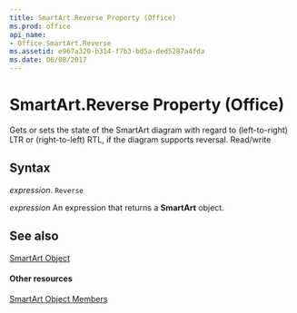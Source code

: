 ```yaml
---
title: SmartArt.Reverse Property (Office)
ms.prod: office
api_name:
- Office.SmartArt.Reverse
ms.assetid: e967a320-b314-f7b3-bd5a-ded5287a4fda
ms.date: 06/08/2017
---
```



# SmartArt.Reverse Property (Office)

Gets or sets the state of the SmartArt diagram with regard to (left-to-right) LTR or (right-to-left) RTL, if the diagram supports reversal. Read/write


## Syntax

 _expression_. `Reverse`

 _expression_ An expression that returns a **SmartArt** object.


## See also


[SmartArt Object](smartart-object-office.md)
#### Other resources


[SmartArt Object Members](smartart-members-office.md)

